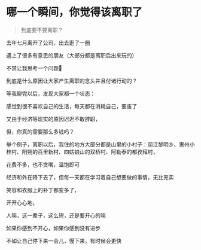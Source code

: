 # 哪一个瞬间，你觉得该离职了
> 到底要不要离职？

去年七月离开了公司，出去逛了一圈

遇上了很多有意思的朋友（大部分都是离职后出来玩的）

不禁让我思考一个问题🤔

到底是什么原因让大家产生离职的念头并且付诸行动的？

等我聊完以后，发现大家都一个状态：

感觉到很不喜欢自己的生活，每天都在消耗自己，要废了

又由于经济等现实的原因迟迟不敢辞职，

但，你真的需要那么多钱吗？

举个例子，离职以后，我住的地方大部分都是山里的小村子：丽江黎明乡、惠州小桂村、阳朔的百里新村、四姑娘山的双桥村、阿勒泰的都孜拜村，

花费不多，也不贪嘴，温饱即可

经济和外在降下去了，但每一天都在学习着自己想要做的事情，无比充实

笑容和衣服上的补丁都变多了，

开开心心地，

人嘛，这一辈子，这么短，还是要开心的嘛

如果你感到不开心，如果你感到没有进步

不如让自己停下来一会儿，慢下来，有时候会更快

